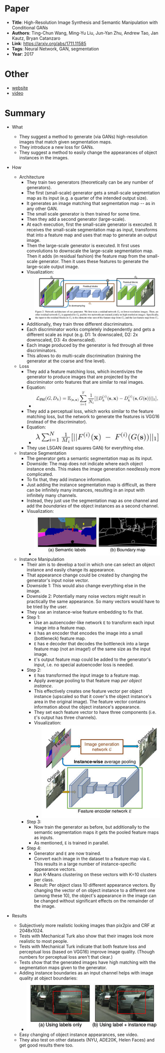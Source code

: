 # Paper

* **Title**: High-Resolution Image Synthesis and Semantic Manipulation with Conditional GANs
* **Authors**: Ting-Chun Wang, Ming-Yu Liu, Jun-Yan Zhu, Andrew Tao, Jan Kautz, Bryan Catanzaro
* **Link**: https://arxiv.org/abs/1711.11585
* **Tags**: Neural Network, GAN, segmentation
* **Year**: 2017

# Other

* [website](https://tcwang0509.github.io/pix2pixHD/)
* [video](https://www.youtube.com/watch?v=3AIpPlzM_qs)

# Summary

* What
  * They suggest a method to generate (via GANs) high-resolution images that match given segmentation maps.
  * They introduce a new loss for GANs.
  * They suggest a method to easily change the appearances of object instances in the images.

* How
  * Architecture
    * They train two generators (theoretically can be any number of generators).
    * The first (small-scale) generator gets a small-scale segmentation map as its input (e.g. a quarter of the intended output size).
    * It generates an image matching that segmentation map -- as in any other GAN.
    * The small scale generator is then trained for some time.
    * Then they add a second generator (large-scale).
    * At each execution, first the small-scale generator is executed. It receives the small-scale segmentation map as input, transforms that into a feature map and uses that map to generate an output image.
    * Then the large-scale generator is executed. It first uses convolutions to downscale the large-scale segmentation map. Then it adds (in residual fashion) the feature map from the small-scale generator. Then it uses these features to generate the large-scale output image.
    * Visualization:
      * ![architecture](images/High_Resolution_Image_Synthesis_with_Conditional_GANs/architecture.jpg?raw=true "architecture")
    * Additionally, they train three different discriminators.
    * Each discriminator works completely independently and gets a different scale as input (e.g. D1: 1x downscaled, D2: 2x downscaled, D3: 4x downscaled).
    * Each image produced by the generator is fed through all three discriminators.
    * This allows to do multi-scale discrimination (training the generator at the coarse and fine level).
  * Loss
    * They add a feature matching loss, which incentivizes the generator to produce images that are projected by the discriminator onto features that are similar to real images.
    * Equation:
      * ![feature matching](images/High_Resolution_Image_Synthesis_with_Conditional_GANs/feature_matching.jpg?raw=true "feature matching")
    * They add a perceptual loss, which works similar to the feature matching loss, but the network to generate the features is VGG16 (instead of the discriminator).
    * Equation:
      * ![perceptual loss](images/High_Resolution_Image_Synthesis_with_Conditional_GANs/perceptual_loss.jpg?raw=true "perceptual loss")
    * They use LSGAN (least squares GAN) for everything else.
  * Instance Segmentation
    * The generator gets a semantic segmentation map as its input.
    * Downside: The map does not indicate where each object instance ends. This makes the image generation needlessly more complicated.
    * To fix that, they add instance information.
    * Just adding the instance segmentation map is difficult, as there can be infinitely many instances, resulting in an input with infinitely many channels.
    * Instead, they just use the segmentation map as one channel and add the *boundaries* of the object instances as a second channel.
    * Visualization:
      * ![boundary maps](images/High_Resolution_Image_Synthesis_with_Conditional_GANs/boundary_maps.jpg?raw=true "boundary maps")
  * Instance Manipulation
    * Their aim is to develop a tool in which one can select an object instance and easily change its appearance.
    * That appearance change could be created by changing the generator's input noise vector.
    * Downside 1: This would also change everything else in the image.
    * Downside 2: Potentially many noise vectors might result in practically the same appearance. So many vectors would have to be tried by the user.
    * They use an instance-wise feature embedding to fix that.
    * Step 1:
      * Use an autoencoder-like network `E` to transform each input image into a feature map.
      * `E` has an encoder that encodes the image into a small (bottleneck) feature map.
      * `E` has e decoder that decodes the bottleneck into a large feature map (not an image!) of the same size as the input image.
      * `E`'s output feature map could be added to the generator's input, i.e. no special autoencoder loss is needed.
    * Step 2:
      * `E` has transformed the input image to a feature map.
      * Apply average pooling to that feature map *per object instance*.
      * This effectively creates one feature vector per object instance (upscaled so that it cover's the object instance's area in the original image). The feature vector contains information about the object instance's appearance.
      * They set each feature vector to have three components (i.e. `E`'s output has three channels).
      * Visualization:
        * ![feature encoder network](images/High_Resolution_Image_Synthesis_with_Conditional_GANs/feature_encoder.jpg?raw=true "feature encoder network")
    * Step 3:
      * Now train the generator as before, but additionally to the semantic segmentation maps it gets the pooled feature maps as inputs.
      * As mentioned, `E` is trained in parallel.
    * Step 4:
      * Generator and `E` are now trained.
      * Convert each image in the dataset to a feature map via `E`. This results in a large number of instance-specific appearance vectors.
      * Run K-Means clustering on these vectors with K=10 clusters per class.
      * Result: Per object class 10 different appearance vectors. By changing the vector of on object instance to a different one (among these 10), the object's appearance in the image can be changed without significant effects on the remainder of the image.

* Results
  * Subjectively more realistic looking images than pix2pix and CRF at 2048x1024.
  * Tests with Mechanical Turk also show that their images look more realistic to most people.
  * Tests with Mechanical Turk indicate that both feature loss and perceptual loss (based on VGG16) improve image quality. (Though numbers for perceptual loss aren't that clear.)
  * Tests show that the generated images have high matching with the segmentation maps given to the generator.
  * Adding instance boundaries as an input channel helps with image quality at object boundaries:
    * ![with boundary maps](images/High_Resolution_Image_Synthesis_with_Conditional_GANs/with_boundary_maps.jpg?raw=true "with boundary maps")
  * Easy changing of object instance appearances, see video.
  * They also test on other datasets (NYU, ADE20K, Helen Faces) and get good results there too.

